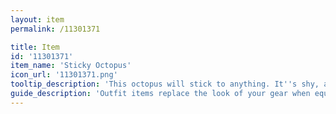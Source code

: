 ```yaml
---
layout: item
permalink: /11301371

title: Item
id: '11301371'
item_name: 'Sticky Octopus'
icon_url: '11301371.png'
tooltip_description: 'This octopus will stick to anything. It''s shy, and yet it isn''t afraid of people.'
guide_description: 'Outfit items replace the look of your gear when equipped.'
---
```

